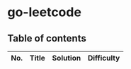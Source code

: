 # go-leetcode

## Table of contents

| No. | Title | Solution | Difficulty |
| :-: | :---- | :------: | :--------: |
